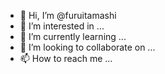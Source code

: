 - 👋 Hi, I’m @furuitamashi
- 👀 I’m interested in ...
- 🌱 I’m currently learning ...
- 💞️ I’m looking to collaborate on ...
- 📫 How to reach me ...

<!---
furuitamashi/furuitamashi is a ✨ special ✨ repository because its `README.md` (this file) appears on your GitHub profile.
You can click the Preview link to take a look at your changes.
--->
